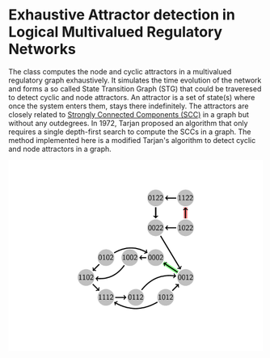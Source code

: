 # Exhaustive Attractor detection in Logical Multivalued Regulatory Networks

The class computes the node and cyclic attractors in a multivalued regulatory graph exhaustively.
It simulates the time evolution of the network and forms a so called State Transition Graph (STG) that could be traveresed to detect cyclic and node attractors.
An attractor is a set of state(s) where once the system enters them, stays there indefinitely. 
The attractors are closely related to [Strongly Connected Components (SCC)](https://en.wikipedia.org/wiki/Strongly_connected_component) in a graph but without any outdegrees. In 1972, Tarjan proposed an algorithm that only requires a single depth-first search to compute the SCCs in a graph. The method implemented here is a modified Tarjan's algorithm to detect cyclic and node attractors in a graph.

<img margin-left="auto" margin-right="auto" src="AttractorHPA.gif">
